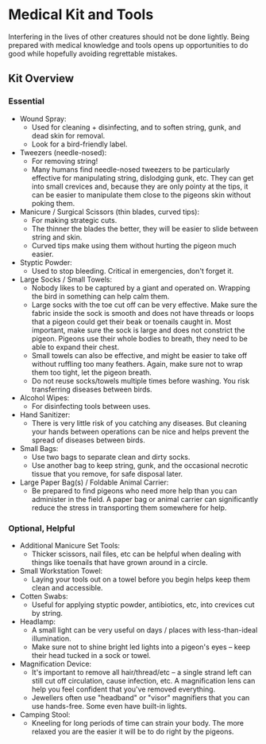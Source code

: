 # Medical Kit and Tools

Interfering in the lives of other creatures should not be done lightly. Being prepared with medical knowledge and tools opens up opportunities to do good while hopefully avoiding regrettable mistakes.

## Kit Overview

### Essential

- Wound Spray:
	- Used for cleaning + disinfecting, and to soften string, gunk, and dead skin for removal.
	- Look for a bird-friendly label.
- Tweezers (needle-nosed):
	- For removing string!
	- Many humans find needle-nosed tweezers to be particularly effective for manipulating string, dislodging gunk, etc. They can get into small crevices and, because they are only pointy at the tips, it can be easier to manipulate them close to the pigeons skin without poking them.
- Manicure / Surgical Scissors (thin blades, curved tips):
	- For making strategic cuts.
	- The thinner the blades the better, they will be easier to slide between string and skin.
	- Curved tips make using them without hurting the pigeon much easier.
- Styptic Powder:
	- Used to stop bleeding. Critical in emergencies, don't forget it.
- Large Socks / Small Towels:
	- Nobody likes to be captured by a giant and operated on. Wrapping the bird in something can help calm them.
	- Large socks with the toe cut off can be very effective. Make sure the fabric inside the sock is smooth and does not have threads or loops that a pigeon could get their beak or toenails caught in. Most important, make sure the sock is large and does not constrict the pigeon. Pigeons use their whole bodies to breath, they need to be able to expand their chest.
	- Small towels can also be effective, and might be easier to take off without ruffling too many feathers. Again, make sure not to wrap them too tight, let the pigeon breath.
	- Do not reuse socks/towels multiple times before washing. You risk transferring diseases between birds.
- Alcohol Wipes:
	- For disinfecting tools between uses.
- Hand Sanitizer:
	- There is very little risk of you catching any diseases. But cleaning your hands between operations can be nice and helps prevent the spread of diseases between birds.
- Small Bags:
	- Use two bags to separate clean and dirty socks.
	- Use another bag to keep string, gunk, and the occasional necrotic tissue that you remove, for safe disposal later.
- Large Paper Bag(s) / Foldable Animal Carrier:
	- Be prepared to find pigeons who need more help than you can administer in the field. A paper bag or animal carrier can significantly reduce the stress in transporting them somewhere for help.


### Optional, Helpful

- Additional Manicure Set Tools:
	- Thicker scissors, nail files, etc can be helpful when dealing with things like toenails that have grown around in a circle.
- Small Workstation Towel:
	- Laying your tools out on a towel before you begin helps keep them clean and accessible.
- Cotten Swabs:
	- Useful for applying styptic powder, antibiotics, etc, into crevices cut by string.
- Headlamp:
	- A small light can be very useful on days / places with less-than-ideal illumination.
	- Make sure not to shine bright led lights into a pigeon's eyes – keep their head tucked in a sock or towel.
- Magnification Device:
	- It's important to remove all hair/thread/etc – a single strand left can still cut off circulation, cause infection, etc. A magnification lens can help you feel confident that you've removed everything.
	- Jewellers often use "headband" or "visor" magnifiers that you can use hands-free. Some even have built-in lights.
- Camping Stool:
	- Kneeling for long periods of time can strain your body. The more relaxed you are the easier it will be to do right by the pigeons.


